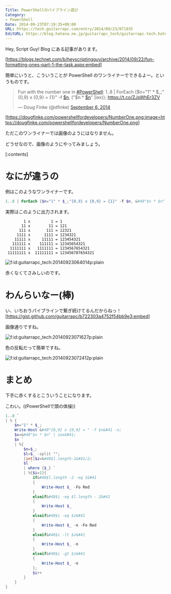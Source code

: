 ```yaml
---
Title: PowerShellのパイプライン遊び
Category:
- PowerShell
Date: 2014-09-23T07:19:35+09:00
URL: https://tech.guitarrapc.com/entry/2014/09/23/071935
EditURL: https://blog.hatena.ne.jp/guitarrapc_tech/guitarrapc-tech.hatenablog.com/atom/entry/12921228815733440674
---
```


Hey, Script Guy! Blog にある記事があります。

[https://blogs.technet.com/b/heyscriptingguy/archive/2014/09/22/fun-formatting-ones-part-1-the-task.aspx:embed]

簡単にいうと、こういうことが PowerShell のワンライナーでできるよー。というものです。

<blockquote class="twitter-tweet" lang="en"><p>Fun with the number one in <a href="https://twitter.com/hashtag/PowerShell?src=hash">#PowerShell</a>: 1..8 | ForEach {$n=&quot;1&quot; * $_;&quot;{0,9} x {0,9} = {1}&quot; -f <a href="https://twitter.com/search?q=%24n&amp;src=ctag">$n</a>, (&quot;$n * <a href="https://twitter.com/search?q=%24n&amp;src=ctag">$n</a>&quot; |iex)}; <a href="https://t.co/ZJsWhEr3ZV">https://t.co/ZJsWhEr3ZV</a></p>&mdash; Doug Finke (@dfinke) <a href="https://twitter.com/dfinke/status/508275912232943616">September 6, 2014</a></blockquote>
<script async src="//platform.twitter.com/widgets.js" charset="utf-8"></script>

[https://dougfinke.com/powershellfordevelopers/NumberOne.png:image=https://dougfinke.com/powershellfordevelopers/NumberOne.png]

ただこのワンライナーでは画像のようにはなりません。

どうせなので、画像のようにやってみましょう。


[:contents]

# なにが違うの

例はこのようなワンライナーです。

```ps1
1..8 | ForEach {$n="1" * $_;"{0,9} x {0,9} = {1}" -f $n, &#40"$n * $n" |iex&#41};
```


実際はこのように出力されます。

```
        1 x         1 = 1
       11 x        11 = 121
      111 x       111 = 12321
     1111 x      1111 = 1234321
    11111 x     11111 = 123454321
   111111 x    111111 = 12345654321
  1111111 x   1111111 = 1234567654321
 11111111 x  11111111 = 123456787654321
```
<p><span itemscope itemtype="https://schema.org/Photograph"><img src="https://cdn-ak.f.st-hatena.com/images/fotolife/g/guitarrapc_tech/20140923/20140923064014.png" alt="f:id:guitarrapc_tech:20140923064014p:plain" title="f:id:guitarrapc_tech:20140923064014p:plain" class="hatena-fotolife" itemprop="image"></span></p>

赤くなくてさみしいのです。

# わんらいなー(棒)

い、いちおうパイプラインで繋ぎ続けてるんだからねっ！
[https://gist.github.com/guitarrapc/b722303a4752f54bb9e3:embed]

画像通りですね。

<p><span itemscope itemtype="https://schema.org/Photograph"><img src="https://cdn-ak.f.st-hatena.com/images/fotolife/g/guitarrapc_tech/20140923/20140923071627.png" alt="f:id:guitarrapc_tech:20140923071627p:plain" title="f:id:guitarrapc_tech:20140923071627p:plain" class="hatena-fotolife" itemprop="image"></span></p>

色の反転だって簡単ですね。

<p><span itemscope itemtype="https://schema.org/Photograph"><img src="https://cdn-ak.f.st-hatena.com/images/fotolife/g/guitarrapc_tech/20140923/20140923072412.png" alt="f:id:guitarrapc_tech:20140923072412p:plain" title="f:id:guitarrapc_tech:20140923072412p:plain" class="hatena-fotolife" itemprop="image"></span></p>



# まとめ

下手に赤くするとこういうことになります。

こわい。((PowerShellで頭の体操))

```ps1
1..8 `
| % {
    $n="1" * $_;
    Write-Host &#40"{0,9} x {0,9} = " -f $n&#41 -n;
    $x=&#40"$n * $n" | iex&#41;
    $x `
    | %{
        $n=$_;
        $l=$_ -split "";
        [int]$z=&#40$l.length-1&#41/2;
        $l `
        | where {$_} `
        | %{$i=1}{
            if&#40$l.length -2 -eq 1&#41
            {
                Write-Host $_ -Fo Red
            }
            elseif&#40$i -eq $l.length - 2&#41
            {
                Write-Host $_
            }
            elseif&#40$i -eq $z&#41
            {
                Write-Host $_ -n -Fo Red
            }
            elseif&#40$i -lt $z&#41
            {
                Write-Host $_ -n
            }
            elseif&#40$i -gt $z&#41
            {
                Write-Host $_ -n
            };
            $i++
        }
    }
}
```
